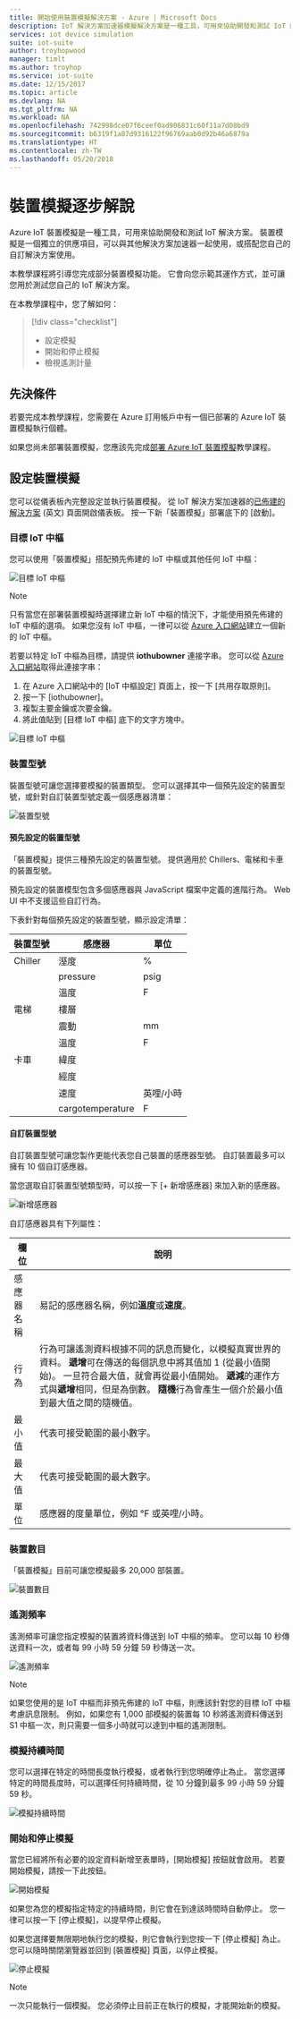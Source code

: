 ```yaml
---
title: 開始使用裝置模擬解決方案 - Azure | Microsoft Docs
description: IoT 解決方案加速器模擬解決方案是一種工具，可用來協助開發和測試 IoT 解決方案。 模擬服務是一個獨立的供應項目，可以與其他解決方案加速器一起使用，或搭配您自己的自訂解決方案使用。
services: iot device simulation
suite: iot-suite
author: troyhopwood
manager: timlt
ms.author: troyhop
ms.service: iot-suite
ms.date: 12/15/2017
ms.topic: article
ms.devlang: NA
ms.tgt_pltfrm: NA
ms.workload: NA
ms.openlocfilehash: 742998dce07f6ceef0ad906831c60f11a7d08bd9
ms.sourcegitcommit: b6319f1a87d9316122f96769aab0d92b46a6879a
ms.translationtype: HT
ms.contentlocale: zh-TW
ms.lasthandoff: 05/20/2018
---
```

# <a name="device-simulation-walkthrough"></a>裝置模擬逐步解說

Azure IoT 裝置模擬是一種工具，可用來協助開發和測試 IoT 解決方案。 裝置模擬是一個獨立的供應項目，可以與其他解決方案加速器一起使用，或搭配您自己的自訂解決方案使用。

本教學課程將引導您完成部分裝置模擬功能。 它會向您示範其運作方式，並可讓您用於測試您自己的 IoT 解決方案。

在本教學課程中，您了解如何：

>[!div class="checklist"]
> * 設定模擬
> * 開始和停止模擬
> * 檢視遙測計量

## <a name="prerequisites"></a>先決條件

若要完成本教學課程，您需要在 Azure 訂用帳戶中有一個已部署的 Azure IoT 裝置模擬執行個體。

如果您尚未部署裝置模擬，您應該先完成[部署 Azure IoT 裝置模擬](iot-accelerators-device-simulation-deploy.md)教學課程。

## <a name="configuring-device-simulation"></a>設定裝置模擬

您可以從儀表板內完整設定並執行裝置模擬。 從 IoT 解決方案加速器的[已佈建的解決方案](https://www.azureiotsuite.com/) \(英文\) 頁面開啟儀表板。 按一下新「裝置模擬」部署底下的 [啟動]。

### <a name="target-iot-hub"></a>目標 IoT 中樞

您可以使用「裝置模擬」搭配預先佈建的 IoT 中樞或其他任何 IoT 中樞：

![目標 IoT 中樞](./media/iot-accelerators-device-simulation-explore/targethub.png)

> [!NOTE]
> 只有當您在部署裝置模擬時選擇建立新 IoT 中樞的情況下，才能使用預先佈建的 IoT 中樞的選項。 如果您沒有 IoT 中樞，一律可以從 [Azure 入口網站](https://portal.azure.com)建立一個新的 IoT 中樞。

若要以特定 IoT 中樞為目標，請提供 **iothubowner** 連接字串。 您可以從 [Azure 入口網站](https://portal.azure.com)取得此連接字串：

1. 在 Azure 入口網站中的 [IoT 中樞設定] 頁面上，按一下 [共用存取原則]。
1. 按一下 [iothubowner]。
1. 複製主要金鑰或次要金鑰。
1. 將此值貼到 [目標 IoT 中樞] 底下的文字方塊中。

![目標 IoT 中樞](./media/iot-accelerators-device-simulation-explore/connectionstring.png)

### <a name="device-model"></a>裝置型號

裝置型號可讓您選擇要模擬的裝置類型。 您可以選擇其中一個預先設定的裝置型號，或針對自訂裝置型號定義一個感應器清單：

![裝置型號](./media/iot-accelerators-device-simulation-explore/devicemodel.png)

#### <a name="pre-configured-device-models"></a>預先設定的裝置型號

「裝置模擬」提供三種預先設定的裝置型號。 提供適用於 Chillers、電梯和卡車的裝置型號。

預先設定的裝置模型包含多個感應器與 JavaScript 檔案中定義的進階行為。 Web UI 中不支援這些自訂行為。 

下表針對每個預先設定的裝置型號，顯示設定清單：

| 裝置型號 | 感應器 | 單位 | 
| -------------| ------ | -----| 
| Chiller | 溼度 | % |
| | pressure | psig | 
| | 溫度 | F | 
| 電梯 | 樓層 | 
| | 震動 | mm | 
| | 溫度 | F | 
| 卡車 | 緯度 | |
| | 經度 | | 
| | 速度 | 英哩/小時 | 
| | cargotemperature | F | 

#### <a name="custom-device-model"></a>自訂裝置型號

自訂裝置型號可讓您製作更能代表您自己裝置的感應器型號。 自訂裝置最多可以擁有 10 個自訂感應器。

當您選取自訂裝置型號類型時，可以按一下 [+ 新增感應器] 來加入新的感應器。

![新增感應器](./media/iot-accelerators-device-simulation-explore/customsensors.png)

自訂感應器具有下列屬性：

| 欄位 | 說明 |
| ----- | ----------- |
| 感應器名稱 | 易記的感應器名稱，例如**溫度**或**速度**。 |
| 行為 | 行為可讓遙測資料根據不同的訊息而變化，以模擬真實世界的資料。 **遞增**可在傳送的每個訊息中將其值加 1 (從最小值開始)。 一旦符合最大值，就會再從最小值開始。 **遞減**的運作方式與**遞增**相同，但是為倒數。 **隨機**行為會產生一個介於最小值到最大值之間的隨機值。 |
| 最小值 | 代表可接受範圍的最小數字。 |
| 最大值 | 代表可接受範圍的最大數字。 |
| 單位 | 感應器的度量單位，例如 °F 或英哩/小時。 |

### <a name="number-of-devices"></a>裝置數目

「裝置模擬」目前可讓您模擬最多 20,000 部裝置。

![裝置數目](./media/iot-accelerators-device-simulation-explore/numberofdevices.png)

### <a name="telemetry-frequency"></a>遙測頻率

遙測頻率可讓您指定模擬的裝置將資料傳送到 IoT 中樞的頻率。 您可以每 10 秒傳送資料一次，或者每 99 小時 59 分鐘 59 秒傳送一次。

![遙測頻率](./media/iot-accelerators-device-simulation-explore/frequency.png)

> [!NOTE]
> 如果您使用的是 IoT 中樞而非預先佈建的 IoT 中樞，則應該針對您的目標 IoT 中樞考慮訊息限制。 例如，如果您有 1,000 部模擬的裝置每 10 秒將遙測資料傳送到 S1 中樞一次，則只需要一個多小時就可以達到中樞的遙測限制。

### <a name="simulation-duration"></a>模擬持續時間

您可以選擇在特定的時間長度執行模擬，或者執行到您明確停止為止。 當您選擇特定的時間長度時，可以選擇任何持續時間，從 10 分鐘到最多 99 小時 59 分鐘 59 秒。

![模擬持續時間](./media/iot-accelerators-device-simulation-explore/duration.png)

### <a name="start-and-stop-the-simulation"></a>開始和停止模擬

當您已經將所有必要的設定資料新增至表單時，[開始模擬] 按鈕就會啟用。 若要開始模擬，請按一下此按鈕。

![開始模擬](./media/iot-accelerators-device-simulation-explore/start.png)

如果您為您的模擬指定特定的持續時間，則它會在到達該時間時自動停止。 您一律可以按一下 [停止模擬]，以提早停止模擬。

如果您選擇要無限期地執行您的模擬，則它會執行到您按一下 [停止模擬] 為止。 您可以隨時關閉瀏覽器並回到 [裝置模擬] 頁面，以停止模擬。

![停止模擬](./media/iot-accelerators-device-simulation-explore/stop.png)

> [!NOTE]
> 一次只能執行一個模擬。 您必須停止目前正在執行的模擬，才能開始新的模擬。
